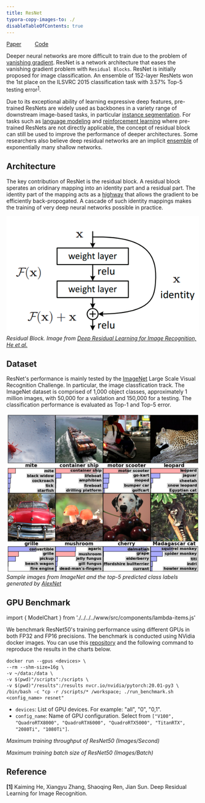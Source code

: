 ```yaml
---
title: ResNet
typora-copy-images-to: ./
disableTableOfContents: true
---
```


[Paper](https://arxiv.org/abs/1512.03385)   &nbsp; &nbsp; &nbsp; &nbsp; [Code](https://github.com/NVIDIA/DeepLearningExamples/tree/master/PyTorch/Classification/ConvNets/resnet50v1.5)

Deeper neural networks are more difficult to train due to the problem of [vanishing gradient](https://en.wikipedia.org/wiki/Vanishing_gradient_problem). ResNet is a network architecture that eases the vanishing gradient problem with `Residual Blocks`.  ResNet is initially proposed for image classification. An ensemble of 152-layer ResNets won the 1st place on the ILSVRC 2015 classification task with 3.57% Top-5 testing error<sup id="a1">[1](#f1)</sup>. 

Due to its exceptional ability of learning expressive deep features, pre-trained ResNets are widely used as backbones in a variety range of downstream image-based tasks, in particular [instance segmentation](https://arxiv.org/abs/1703.06870). For tasks such as [language modeling](https://arxiv.org/abs/1706.03762) and [reinforcement learning](https://www.nature.com/articles/nature24270%3E) where pre-trained ResNets are not directly applicable, the concept of residual block can still be used to improve the performance of deeper architectures. Some researchers also believe deep residual networks are an implicit [ensemble](https://arxiv.org/abs/1605.06431) of exponentially many shallow networks.

## Architecture

The key contribution of ResNet is the residual block. A residual block sperates an oridinary mapping into an identity part and a residual part. The identity part of the mapping acts as a [highway](https://arxiv.org/pdf/1505.00387.pdf) that allows the gradient to be efficiently back-propogated. A cascade of such identity mappings makes the training of very deep neural networks possible in practice.

![Residual Block](residualblock.png)
*Residual Block. Image from [Deep Residual Learning for Image Recognition, He et al.](https://arxiv.org/abs/1512.03385)*

## Dataset

ResNet's performance is mainly tested by the [ImageNet](http://www.image-net.org/) Large Scale Visual Recognition Challenge. In particular, the image classfication track. The ImageNet dataset is comprised of 1,000 object classes, approximately 1 million images, with 50,000 for a validation and 150,000 for a testing. The classification performance is evaluated as Top-1 and Top-5 error.

![ImageNet](imagenet-alex.png)*Sample images from ImageNet and the top-5 predicted class labels generated by [AlexNet](https://papers.nips.cc/paper/4824-imagenet-classification-with-deep-convolutional-neural-networks)*

## GPU Benchmark

import { ModelChart } from './../../../www/src/components/lambda-items.js'

We benchmark ResNet50's training performance using different GPUs in both FP32 and FP16 precisions. The benchmark is conducted using NVidia docker images. You can use this [repository](https://github.com/lambdal/deeplearning-benchmark) and the following command to reproduce the results in the charts below.

```
docker run --gpus <devices> \
--rm --shm-size=16g \
-v ~/data:/data \
-v $(pwd)"/scripts":/scripts \
-v $(pwd)"/results":/results nvcr.io/nvidia/pytorch:20.01-py3 \
/bin/bash -c "cp -r /scripts/* /workspace; ./run_benchmark.sh <config_name> resnet"
```
- `devices`: List of GPU devices. For example: "all", "0", "0,1".
- `config_name`: Name of GPU configuration. Select from `["V100", "QuadroRTX8000", "QuadroRTX6000", "QuadroRTX5000", "TitanRTX", "2080Ti", "1080Ti"]`.

<ModelChart selected_model='resnet50' selected_gpu='V100' selected_metric="throughput"/>

*Maximum training throughput of ResNet50 (Images/Second)*


<ModelChart selected_model='resnet50' selected_gpu='V100' selected_metric="bs"/>

*Maximum training batch size of ResNet50 (Images/Batch)*

## Reference

<b id="f1">[1]</b> Kaiming He, Xiangyu Zhang, Shaoqing Ren, Jian Sun. Deep Residual Learning for Image Recognition.